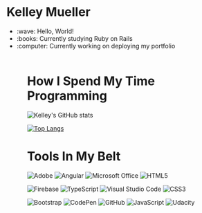 
# Kelley Mueller
<ul>
  <li>:wave: Hello, World!</li>
  <li>:books: Currently studying Ruby on Rails </li>
  <li>:computer: Currently working on deploying my portfolio</li>
  <br>
<ul>

# How I Spend My Time Programming
![Kelley's GitHub stats](https://github-readme-stats.vercel.app/api?username=KLMueller&show_icons=true&theme=cobalt)

[![Top Langs](https://github-readme-stats.vercel.app/api/top-langs/?username=KLMueller&theme=cobalt)](https://github.com/KLMueller/github-readme-stats)

<!-- To Link your profile to the media buttons --> 
[1]: https://www.linkedin.com/in/kelley-mueller-374b589

# Tools In My Belt
![Adobe](https://img.shields.io/badge/adobe-%23FF0000.svg?style=for-the-badge&logo=adobe&logoColor=white)
![Angular](https://img.shields.io/badge/angular-%23DD0031.svg?style=for-the-badge&logo=angular&logoColor=white)
![Microsoft Office](https://img.shields.io/badge/Microsoft_Office-D83B01?style=for-the-badge&logo=microsoft-office&logoColor=white)
![HTML5](https://img.shields.io/badge/html5-%23E34F26.svg?style=for-the-badge&logo=html5&logoColor=white)
  
![Firebase](https://img.shields.io/badge/firebase-%23039BE5.svg?style=for-the-badge&logo=firebase)
![TypeScript](https://img.shields.io/badge/typescript-%23007ACC.svg?style=for-the-badge&logo=typescript&logoColor=white)
![Visual Studio Code](https://img.shields.io/badge/Visual%20Studio%20Code-0078d7.svg?style=for-the-badge&logo=visual-studio-code&logoColor=white)
![CSS3](https://img.shields.io/badge/css3-%231572B6.svg?style=for-the-badge&logo=css3&logoColor=white)

![Bootstrap](https://img.shields.io/badge/bootstrap-%23563D7C.svg?style=for-the-badge&logo=bootstrap&logoColor=white)
![CodePen](https://img.shields.io/badge/Codepen-000000?style=for-the-badge&logo=codepen&logoColor=white)
![GitHub](https://img.shields.io/badge/github-%23121011.svg?style=for-the-badge&logo=github&logoColor=white)
![JavaScript](https://img.shields.io/badge/javascript-%23323330.svg?style=for-the-badge&logo=javascript&logoColor=%23F7DF1E)
![Udacity](https://img.shields.io/badge/Udacity-grey?style=for-the-badge&logo=udacity&logoColor=15B8E6)




  
